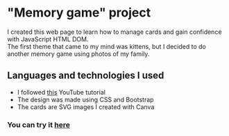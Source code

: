 # "Memory game" project
I created this web page to learn how to manage cards and gain confidence with JavaScript HTML DOM.  
The first theme that came to my mind was kittens, but I decided to do another memory game using photos of my family.

## Languages and technologies I used
- I followed [this](https://www.youtube.com/watch?v=ZniVgo8U7ek) YouTube tutorial  
- The design was made using CSS and Bootstrap 
- The cards are SVG images I created with Canva  

### You can try it [here](https://magalipujol.github.io/memory-game/)
